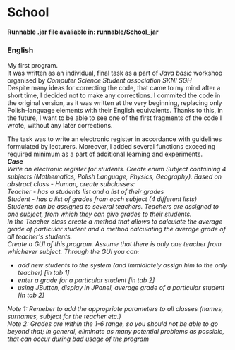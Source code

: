 # School

<b> Runnable .jar file avaliable in: runnable/School_jar </b>

<h3>English</h3>
My first program. <br>
It was written as an individual, final task as a part of <i> Java basic </i> workshop
organised by <i> Computer Science Student association SKNI SGH </i> <br>
Despite many ideas for correcting the code, that came to my mind after a short time, I decided not to make any corrections.
I commited the code in the original version, as it was written at the very beginning, replacing only Polish-language elements with their English equivalents.
Thanks to this, in the future, I want to be able to see one of the first fragments of the code I wrote, without any later corrections.

The task was to write an electronic register in accordance with guidelines formulated by lecturers. 
Moreover, I added several functions exceeding required minimum as a part of additional learning and experiments. <br>
<i><b> Case </b><br>
Write an electronic register for students. Create enum Subject containing 4 subjects (Mathematics, Polish Language, Physics, Geography). 
Based on abstract class - Human, create subclasses: <br>
Teacher - has a students list and a list of their grades <br>
Student - has a list of grades from each subject (4 different lists) <br>
Students can be assigned to several teachers. Teachers are assigned to one subject, from which they can give grades to their students. <br>
In the Teacher class create a method that allows to calculate the average grade of particular student and a method calculating the average grade of all teacher's students. <br>
Create a GUI of this program. Assume that there is only one teacher from whichever subject. Through the GUI you can: 
- add new students to the system (and immidiately assign him to the only teacher) [in tab 1] <br>
- enter a grade for a particular student [in tab 2] <br>
- using JButton, display in JPanel, average grade of a particular student [in tab 2] <br>
  
Note 1: Remeber to add the appropriate parameters to all classes (names, surnames, subject for the teacher etc.) <br>
Note 2: Grades are within the 1-6 range, so you should not be able to go beyond that; in general, eliminate as many potential problems as possible, that can occur during bad usage of the program </i>
